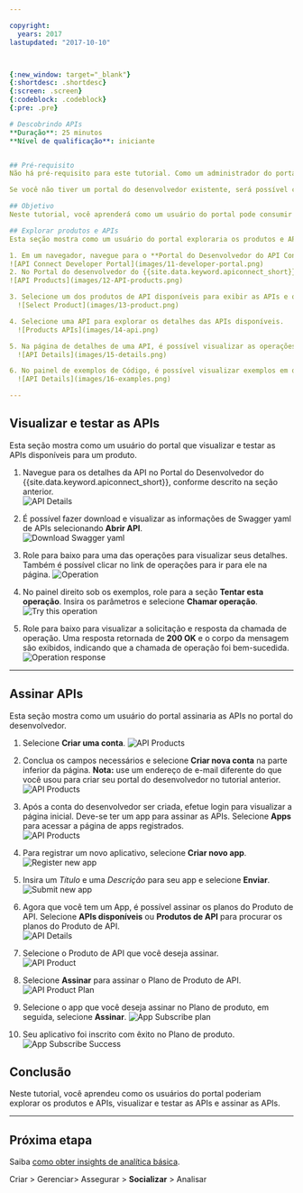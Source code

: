 ```yaml
---

copyright:
  years: 2017
lastupdated: "2017-10-10"



{:new_window: target="_blank"}
{:shortdesc: .shortdesc}
{:screen: .screen}
{:codeblock: .codeblock}
{:pre: .pre}

# Descobrindo APIs
**Duração**: 25 minutos  
**Nível de qualificação**: iniciante  


## Pré-requisito
Não há pré-requisito para este tutorial. Como um administrador do portal, também é possível concluir este tutorial enquanto navega pelo portal do desenvolvedor para vivenciar como seus usuários do portal navegam por seu portal do desenvolvedor. Tenha em mente que todos os portais do desenvolvedor têm aparências diferentes.

Se você não tiver um portal do desenvolvedor existente, será possível configurar um portal do desenvolvedor no {{site.data.keyword.Bluemix_short}} antes de continuar com este tutorial.

## Objetivo
Neste tutorial, você aprenderá como um usuário do portal pode consumir as APIs no Portal do Desenvolvedor do {{site.data.keyword.apiconnect_short}}. Você entenderá como um usuário do portal exploraria produtos e APIs, visualizar e testar APIs e assinar as APIs.

## Explorar produtos e APIs
Esta seção mostra como um usuário do portal exploraria os produtos e APIs no portal do desenvolvedor.

1. Em um navegador, navegue para o **Portal do Desenvolvedor do API Connect**.
![API Connect Developer Portal](images/11-developer-portal.png)
2. No Portal do desenvolvedor do {{site.data.keyword.apiconnect_short}}, selecione a guia Produtos de API.
![API Products](images/12-API-products.png)

3. Selecione um dos produtos de API disponíveis para exibir as APIs e os Planos disponíveis para o produto.  
  ![Select Product](images/13-product.png)

4. Selecione uma API para explorar os detalhes das APIs disponíveis.  
  ![Products APIs](images/14-api.png)

5. Na página de detalhes de uma API, é possível visualizar as operações disponíveis juntamente com seus parâmetros e as respostas retornadas. No final da página, é possível visualizar as definições que são usadas pela API.  
  ![API Details](images/15-details.png) 

6. No painel de exemplos de Código, é possível visualizar exemplos em diferentes linguagens de codificação de como chamar as solicitações e suas respostas. Selecione um dos exemplos, como **Nó**, para ver um exemplo dessa linguagem de codificação.  
  ![API Details](images/16-examples.png) 

---
```


## Visualizar e testar as APIs
Esta seção mostra como um usuário do portal que visualizar e testar as APIs disponíveis para um produto. 

1. Navegue para os detalhes da API no Portal do Desenvolvedor do {{site.data.keyword.apiconnect_short}}, conforme descrito na seção anterior.  
  ![API Details](images/21-details.png) 

2. É possível fazer download e visualizar as informações de Swagger yaml de APIs selecionando **Abrir API**.  
  ![Download Swagger yaml](images/22-swagger.png) 

3. Role para baixo para uma das operações para visualizar seus detalhes. Também é possível clicar no link de operações para ir para ele na página.
![Operation](images/23-operation.png)

4. No painel direito sob os exemplos, role para a seção **Tentar esta operação**. Insira os parâmetros e selecione **Chamar operação**.  
  ![Try this operation](images/24-try-this-operation.png)

5. Role para baixo para visualizar a solicitação e resposta da chamada de operação. Uma resposta retornada de **200 OK** e o corpo da mensagem são exibidos, indicando que a chamada de operação foi bem-sucedida.  
  ![Operation response](images/25-operation-response.png)

---

## Assinar APIs
Esta seção mostra como um usuário do portal assinaria as APIs no portal do desenvolvedor. 

1. Selecione **Criar uma conta**.
![API Products](images/31-create-account.png)

2. Conclua os campos necessários e selecione **Criar nova conta** na parte inferior da página.
**Nota:** use um endereço de e-mail diferente do que você usou para criar seu portal do desenvolvedor no tutorial anterior.
![API Products](images/32-create-new-account.png)

3. Após a conta do desenvolvedor ser criada, efetue login para visualizar a página inicial. Deve-se ter um app para assinar as APIs. Selecione **Apps** para acessar a página de apps registrados.  
  ![API Products](images/33-login.png)

4. Para registrar um novo aplicativo, selecione **Criar novo app**.  
  ![Register new app](images/34-create-new-app.png)

5. Insira um *Título* e uma *Descrição* para seu app e selecione **Enviar**.  
  ![Submit new app](images/35-submit-new-app.png) 

6. Agora que você tem um App, é possível assinar os planos do Produto de API. Selecione **APIs disponíveis** ou **Produtos de API** para procurar os planos do Produto de API.  
  ![API Details](images/36-api-products.png) 

7. Selecione o Produto de API que você deseja assinar.  
  ![API Product](images/37-select-product.png) 

8. Selecione **Assinar** para assinar o Plano de Produto de API.  
  ![API Product Plan](images/38-subscribe-plan.png) 

9. Selecione o app que você deseja assinar no Plano de produto, em seguida, selecione **Assinar**.
![App Subscribe plan](images/39-subscribe-app-plan.png) 

10. Seu aplicativo foi inscrito com êxito no Plano de produto.
![App Subscribe Success](images/310-subscribe-success.png) 

## Conclusão

Neste tutorial, você aprendeu como os usuários do portal poderiam explorar os produtos e APIs, visualizar e testar as APIs e assinar as APIs. 

---

## Próxima etapa

Saiba [como obter insights de analítica básica](tut_insights_analytics.html).

Criar > Gerenciar> Assegurar > **Socializar** > Analisar  



